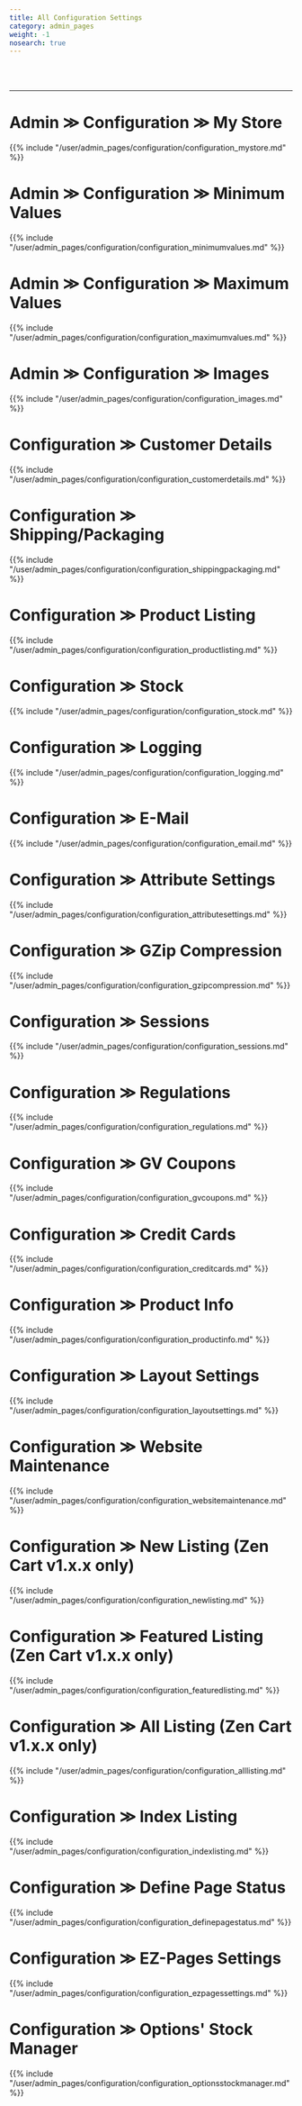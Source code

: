 ```yaml
---
title: All Configuration Settings 
category: admin_pages
weight: -1
nosearch: true
---
```

<br /><br />

---
# Admin ≫ Configuration ≫ My Store
{{% include "/user/admin_pages/configuration/configuration_mystore.md" %}}

# Admin ≫ Configuration ≫ Minimum Values
{{% include "/user/admin_pages/configuration/configuration_minimumvalues.md" %}}

# Admin ≫ Configuration ≫ Maximum Values
{{% include "/user/admin_pages/configuration/configuration_maximumvalues.md" %}}

# Admin ≫ Configuration ≫ Images
{{% include "/user/admin_pages/configuration/configuration_images.md" %}}

# Configuration ≫ Customer Details
{{% include "/user/admin_pages/configuration/configuration_customerdetails.md" %}}

# Configuration ≫ Shipping/Packaging
{{% include "/user/admin_pages/configuration/configuration_shippingpackaging.md" %}}

# Configuration ≫ Product Listing
{{% include "/user/admin_pages/configuration/configuration_productlisting.md" %}}

# Configuration ≫ Stock
{{% include "/user/admin_pages/configuration/configuration_stock.md" %}}

# Configuration ≫ Logging
{{% include "/user/admin_pages/configuration/configuration_logging.md" %}}

# Configuration ≫ E-Mail 
{{% include "/user/admin_pages/configuration/configuration_email.md" %}}

# Configuration ≫ Attribute Settings
{{% include "/user/admin_pages/configuration/configuration_attributesettings.md" %}}

# Configuration ≫ GZip Compression
{{% include "/user/admin_pages/configuration/configuration_gzipcompression.md" %}}

# Configuration ≫ Sessions
{{% include "/user/admin_pages/configuration/configuration_sessions.md" %}}

# Configuration ≫ Regulations
{{% include "/user/admin_pages/configuration/configuration_regulations.md" %}}

# Configuration ≫ GV Coupons
{{% include "/user/admin_pages/configuration/configuration_gvcoupons.md" %}}

# Configuration ≫ Credit Cards
{{% include "/user/admin_pages/configuration/configuration_creditcards.md" %}}

# Configuration ≫ Product Info
{{% include "/user/admin_pages/configuration/configuration_productinfo.md" %}}

# Configuration ≫ Layout Settings
{{% include "/user/admin_pages/configuration/configuration_layoutsettings.md" %}}

# Configuration ≫ Website Maintenance
{{% include "/user/admin_pages/configuration/configuration_websitemaintenance.md" %}}

# Configuration ≫ New Listing  (Zen Cart v1.x.x only)
{{% include "/user/admin_pages/configuration/configuration_newlisting.md" %}}

# Configuration ≫ Featured Listing  (Zen Cart v1.x.x only)
{{% include "/user/admin_pages/configuration/configuration_featuredlisting.md" %}}

# Configuration ≫ All Listing  (Zen Cart v1.x.x only)
{{% include "/user/admin_pages/configuration/configuration_alllisting.md" %}}

# Configuration ≫ Index Listing
{{% include "/user/admin_pages/configuration/configuration_indexlisting.md" %}}

# Configuration ≫ Define Page Status
{{% include "/user/admin_pages/configuration/configuration_definepagestatus.md" %}}

# Configuration ≫ EZ-Pages Settings
{{% include "/user/admin_pages/configuration/configuration_ezpagessettings.md" %}}

# Configuration ≫ Options' Stock Manager
{{% include "/user/admin_pages/configuration/configuration_optionsstockmanager.md" %}}

<style>
#endcontent {
   display: none; 
}
</style>
